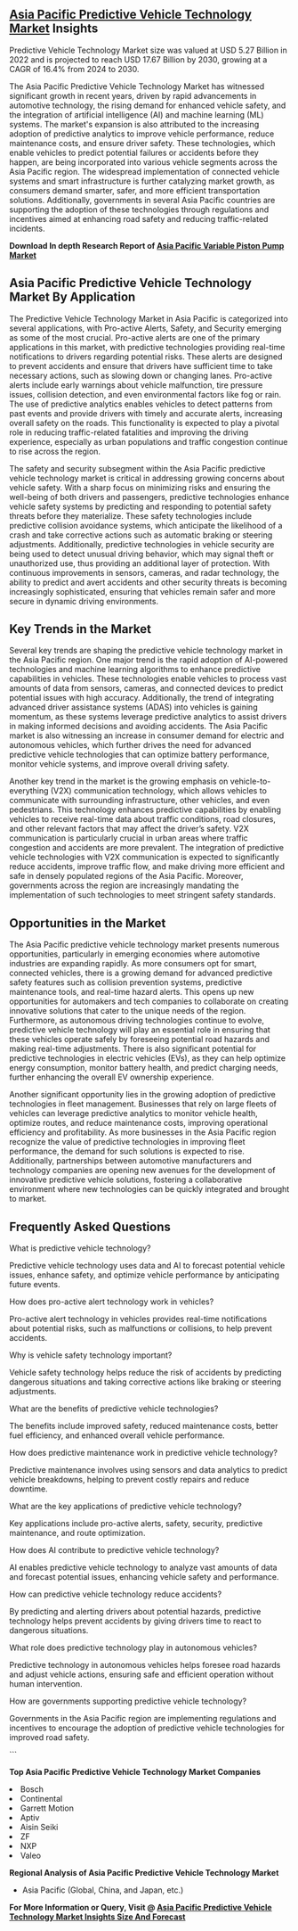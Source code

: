 <h2><a href="https://www.verifiedmarketreports.com/download-sample/?rid=345998&amp;utm_source=Github-Feb&amp;utm_medium=225" target="_blank">Asia Pacific Predictive Vehicle Technology Market</a> Insights</h2><p>Predictive Vehicle Technology Market size was valued at USD 5.27 Billion in 2022 and is projected to reach USD 17.67 Billion by 2030, growing at a CAGR of 16.4% from 2024 to 2030.</p><p><p>The Asia Pacific Predictive Vehicle Technology Market has witnessed significant growth in recent years, driven by rapid advancements in automotive technology, the rising demand for enhanced vehicle safety, and the integration of artificial intelligence (AI) and machine learning (ML) systems. The market's expansion is also attributed to the increasing adoption of predictive analytics to improve vehicle performance, reduce maintenance costs, and ensure driver safety. These technologies, which enable vehicles to predict potential failures or accidents before they happen, are being incorporated into various vehicle segments across the Asia Pacific region. The widespread implementation of connected vehicle systems and smart infrastructure is further catalyzing market growth, as consumers demand smarter, safer, and more efficient transportation solutions. Additionally, governments in several Asia Pacific countries are supporting the adoption of these technologies through regulations and incentives aimed at enhancing road safety and reducing traffic-related incidents. <p><strong>Download In depth Research Report of <a href="https://www.verifiedmarketreports.com/download-sample/?rid=236118&amp;utm_source=Pulse-Dec&amp;utm_medium=225" target="_blank">Asia Pacific Variable Piston Pump Market</a></strong></p></p> <h2>Asia Pacific Predictive Vehicle Technology Market By Application</h2> <p>The Predictive Vehicle Technology Market in Asia Pacific is categorized into several applications, with Pro-active Alerts, Safety, and Security emerging as some of the most crucial. Pro-active alerts are one of the primary applications in this market, with predictive technologies providing real-time notifications to drivers regarding potential risks. These alerts are designed to prevent accidents and ensure that drivers have sufficient time to take necessary actions, such as slowing down or changing lanes. Pro-active alerts include early warnings about vehicle malfunction, tire pressure issues, collision detection, and even environmental factors like fog or rain. The use of predictive analytics enables vehicles to detect patterns from past events and provide drivers with timely and accurate alerts, increasing overall safety on the roads. This functionality is expected to play a pivotal role in reducing traffic-related fatalities and improving the driving experience, especially as urban populations and traffic congestion continue to rise across the region.</p> <p>The safety and security subsegment within the Asia Pacific predictive vehicle technology market is critical in addressing growing concerns about vehicle safety. With a sharp focus on minimizing risks and ensuring the well-being of both drivers and passengers, predictive technologies enhance vehicle safety systems by predicting and responding to potential safety threats before they materialize. These safety technologies include predictive collision avoidance systems, which anticipate the likelihood of a crash and take corrective actions such as automatic braking or steering adjustments. Additionally, predictive technologies in vehicle security are being used to detect unusual driving behavior, which may signal theft or unauthorized use, thus providing an additional layer of protection. With continuous improvements in sensors, cameras, and radar technology, the ability to predict and avert accidents and other security threats is becoming increasingly sophisticated, ensuring that vehicles remain safer and more secure in dynamic driving environments.</p> <h2>Key Trends in the Market</h2> <p>Several key trends are shaping the predictive vehicle technology market in the Asia Pacific region. One major trend is the rapid adoption of AI-powered technologies and machine learning algorithms to enhance predictive capabilities in vehicles. These technologies enable vehicles to process vast amounts of data from sensors, cameras, and connected devices to predict potential issues with high accuracy. Additionally, the trend of integrating advanced driver assistance systems (ADAS) into vehicles is gaining momentum, as these systems leverage predictive analytics to assist drivers in making informed decisions and avoiding accidents. The Asia Pacific market is also witnessing an increase in consumer demand for electric and autonomous vehicles, which further drives the need for advanced predictive vehicle technologies that can optimize battery performance, monitor vehicle systems, and improve overall driving safety.</p> <p>Another key trend in the market is the growing emphasis on vehicle-to-everything (V2X) communication technology, which allows vehicles to communicate with surrounding infrastructure, other vehicles, and even pedestrians. This technology enhances predictive capabilities by enabling vehicles to receive real-time data about traffic conditions, road closures, and other relevant factors that may affect the driver’s safety. V2X communication is particularly crucial in urban areas where traffic congestion and accidents are more prevalent. The integration of predictive vehicle technologies with V2X communication is expected to significantly reduce accidents, improve traffic flow, and make driving more efficient and safe in densely populated regions of the Asia Pacific. Moreover, governments across the region are increasingly mandating the implementation of such technologies to meet stringent safety standards.</p> <h2>Opportunities in the Market</h2> <p>The Asia Pacific predictive vehicle technology market presents numerous opportunities, particularly in emerging economies where automotive industries are expanding rapidly. As more consumers opt for smart, connected vehicles, there is a growing demand for advanced predictive safety features such as collision prevention systems, predictive maintenance tools, and real-time hazard alerts. This opens up new opportunities for automakers and tech companies to collaborate on creating innovative solutions that cater to the unique needs of the region. Furthermore, as autonomous driving technologies continue to evolve, predictive vehicle technology will play an essential role in ensuring that these vehicles operate safely by foreseeing potential road hazards and making real-time adjustments. There is also significant potential for predictive technologies in electric vehicles (EVs), as they can help optimize energy consumption, monitor battery health, and predict charging needs, further enhancing the overall EV ownership experience.</p> <p>Another significant opportunity lies in the growing adoption of predictive technologies in fleet management. Businesses that rely on large fleets of vehicles can leverage predictive analytics to monitor vehicle health, optimize routes, and reduce maintenance costs, improving operational efficiency and profitability. As more businesses in the Asia Pacific region recognize the value of predictive technologies in improving fleet performance, the demand for such solutions is expected to rise. Additionally, partnerships between automotive manufacturers and technology companies are opening new avenues for the development of innovative predictive vehicle solutions, fostering a collaborative environment where new technologies can be quickly integrated and brought to market.</p> <h2>Frequently Asked Questions</h2> <p>What is predictive vehicle technology? </p> <p>Predictive vehicle technology uses data and AI to forecast potential vehicle issues, enhance safety, and optimize vehicle performance by anticipating future events.</p> <p>How does pro-active alert technology work in vehicles? </p> <p>Pro-active alert technology in vehicles provides real-time notifications about potential risks, such as malfunctions or collisions, to help prevent accidents.</p> <p>Why is vehicle safety technology important? </p> <p>Vehicle safety technology helps reduce the risk of accidents by predicting dangerous situations and taking corrective actions like braking or steering adjustments.</p> <p>What are the benefits of predictive vehicle technologies? </p> <p>The benefits include improved safety, reduced maintenance costs, better fuel efficiency, and enhanced overall vehicle performance.</p> <p>How does predictive maintenance work in predictive vehicle technology? </p> <p>Predictive maintenance involves using sensors and data analytics to predict vehicle breakdowns, helping to prevent costly repairs and reduce downtime.</p> <p>What are the key applications of predictive vehicle technology? </p> <p>Key applications include pro-active alerts, safety, security, predictive maintenance, and route optimization.</p> <p>How does AI contribute to predictive vehicle technology? </p> <p>AI enables predictive vehicle technology to analyze vast amounts of data and forecast potential issues, enhancing vehicle safety and performance.</p> <p>How can predictive vehicle technology reduce accidents? </p> <p>By predicting and alerting drivers about potential hazards, predictive technology helps prevent accidents by giving drivers time to react to dangerous situations.</p> <p>What role does predictive technology play in autonomous vehicles? </p> <p>Predictive technology in autonomous vehicles helps foresee road hazards and adjust vehicle actions, ensuring safe and efficient operation without human intervention.</p> <p>How are governments supporting predictive vehicle technology? </p> <p>Governments in the Asia Pacific region are implementing regulations and incentives to encourage the adoption of predictive vehicle technologies for improved road safety.</p> ```</p><p><strong>Top Asia Pacific Predictive Vehicle Technology Market Companies</strong></p><div data-test-id=""><p><li>Bosch</li><li> Continental</li><li> Garrett Motion</li><li> Aptiv</li><li> Aisin Seiki</li><li> ZF</li><li> NXP</li><li> Valeo</li></p><div><strong>Regional Analysis of&nbsp;Asia Pacific Predictive Vehicle Technology Market</strong></div><ul><li dir="ltr"><p dir="ltr">Asia Pacific (Global, China, and Japan, etc.)</p></li></ul><p><strong>For More Information or Query, Visit @&nbsp;</strong><strong><a href="https://www.verifiedmarketreports.com/product/predictive-vehicle-technology-market/?utm_source=Github-Feb&amp;utm_medium=225" target="_blank">Asia Pacific Predictive Vehicle Technology Market Insights Size And Forecast</a></strong></p></div><h2>&nbsp;</h2><div data-test-id="">&nbsp;</div>
